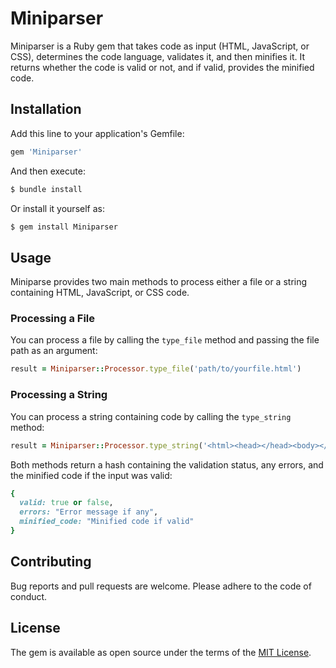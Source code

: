 # Miniparser

Miniparser is a Ruby gem that takes code as input (HTML, JavaScript, or CSS), determines the code language, validates it, and then minifies it. It returns whether the code is valid or not, and if valid, provides the minified code.

## Installation

Add this line to your application's Gemfile:

```ruby
gem 'Miniparser'
```

And then execute:

```bash
$ bundle install
```

Or install it yourself as:

```bash
$ gem install Miniparser
```

## Usage

Miniparse provides two main methods to process either a file or a string containing HTML, JavaScript, or CSS code.

### Processing a File

You can process a file by calling the `type_file` method and passing the file path as an argument:

```ruby
result = Miniparser::Processor.type_file('path/to/yourfile.html')
```

### Processing a String

You can process a string containing code by calling the `type_string` method:

```ruby
result = Miniparser::Processor.type_string('<html><head></head><body></body></html>')
```

Both methods return a hash containing the validation status, any errors, and the minified code if the input was valid:

```ruby
{
  valid: true or false,
  errors: "Error message if any",
  minified_code: "Minified code if valid"
}
```

## Contributing

Bug reports and pull requests are welcome. Please adhere to the code of conduct.

## License

The gem is available as open source under the terms of the [MIT License](https://opensource.org/licenses/MIT).

